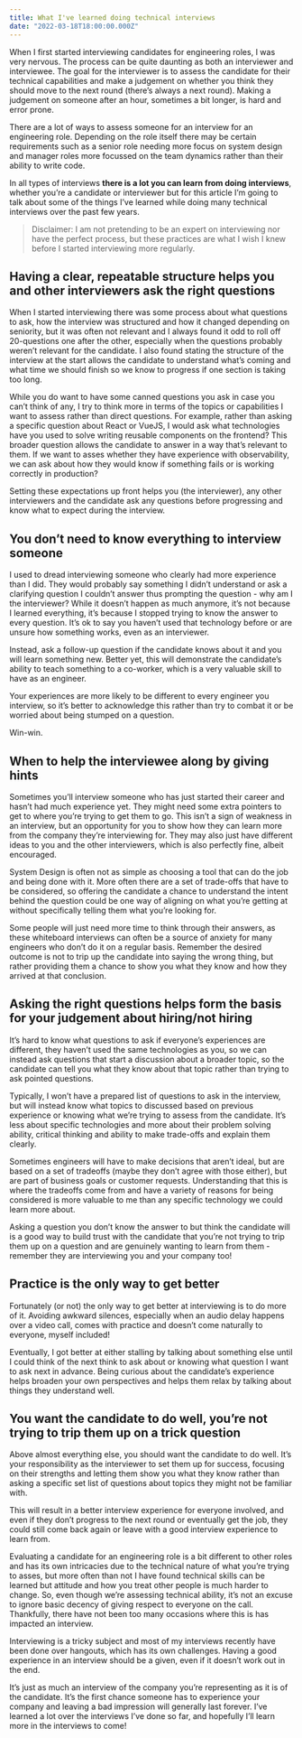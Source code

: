 ```yaml
---
title: What I've learned doing technical interviews
date: "2022-03-18T18:00:00.000Z"
---
```


When I first started interviewing candidates for engineering roles, I was very nervous. The process can be quite daunting as both an interviewer and interviewee. The goal for the interviewer is to assess the candidate for their technical capabilities and make a judgement on whether you think they should move to the next round (there’s always a next round). Making a judgement on someone after an hour, sometimes a bit longer, is hard and error prone.

There are a lot of ways to assess someone for an interview for an engineering role. Depending on the role itself there may be certain requirements such as a senior role needing more focus on system design and manager roles more focussed on the team dynamics rather than their ability to write code.

In all types of interviews **there is a lot you can learn from doing interviews**, whether you’re a candidate or interviewer but for this article I’m going to talk about some of the things I’ve learned while doing many technical interviews over the past few years.

> Disclaimer: I am not pretending to be an expert on interviewing nor have the perfect process, but these practices are what I wish I knew before I started interviewing more regularly.

## Having a clear, repeatable structure helps you and other interviewers ask the right questions
When I started interviewing there was some process about what questions to ask, how the interview was structured and how it changed depending on seniority, but it was often not relevant and I always found it odd to roll off 20-questions one after the other, especially when the questions probably weren’t relevant for the candidate.
I also found stating the structure of the interview at the start allows the candidate to understand what’s coming and what time we should finish so we know to progress if one section is taking too long.

While you do want to have some canned questions you ask in case you can’t think of any, I try to think more in terms of the topics or capabilities I want to assess rather than direct questions.
For example, rather than asking a specific question about React or VueJS, I would ask what technologies have you used to solve writing reusable components on the frontend? This broader question allows the candidate to answer in a way that’s relevant to them.
If we want to asses whether they have experience with observability, we can ask about how they would know if something fails or is working correctly in production? 

Setting these expectations up front helps you (the interviewer), any other interviewers and the candidate ask any questions before progressing and know what to expect during the interview.

## You don’t need to know everything to interview someone
I used to dread interviewing someone who clearly had more experience than I did. They would probably say something I didn’t understand or ask a clarifying question I couldn’t answer thus prompting the question - why am I the interviewer? 
While it doesn’t happen as much anymore, it’s not because I learned everything, it’s because I stopped trying to know the answer to every question. It’s ok to say you haven’t used that technology before or are unsure how something works, even as an interviewer. 

Instead, ask a follow-up question if the candidate knows about it and you will learn something new. 
Better yet, this will demonstrate the candidate’s ability to teach something to a co-worker, which is a very valuable skill to have as an engineer.

Your experiences are more likely to be different to every engineer you interview, so it’s better to acknowledge	this rather than try to combat it or be worried about being stumped on a question.

Win-win.

## When to help the interviewee along by giving hints
Sometimes you’ll interview someone who has just started their career and hasn’t had much experience yet. They might need some extra pointers to get to where you’re trying to get them to go. This isn’t a sign of weakness in an interview, but an opportunity for you to show how they can learn more from the company they’re interviewing for. 
They may also just have different ideas to you and the other interviewers, which is also perfectly fine, albeit encouraged.

System Design is often not as simple as choosing a tool that can do the job and being done with it. More often there are a set of trade-offs that have to be considered, so offering the candidate a chance to understand the intent behind the question could be one way of aligning on what you’re getting at without specifically telling them what you’re looking for.

Some people will just need more time to think through their answers, as these whiteboard interviews can often be a source of anxiety for many engineers who don’t do it on a regular basis. Remember the desired outcome is not to trip up the candidate into saying the wrong thing, but rather providing them a chance to show you what they know and how they arrived at that conclusion.

## Asking the right questions helps form the basis for your judgement about hiring/not hiring
It’s hard to know what questions to ask if everyone’s experiences are different, they haven’t used the same technologies as you, so we can instead ask questions that start a discussion about a broader topic, so the candidate can tell you what they know about that topic rather than trying to ask pointed questions.

Typically, I won’t have a prepared list of questions to ask in the interview, but will instead know what topics to discussed based on previous experience or knowing what we’re trying to assess from the candidate. It’s less about specific technologies and more about their problem solving ability, critical thinking and ability to make trade-offs and explain them clearly. 

Sometimes engineers will have to make decisions that aren’t ideal, but are based on a set of tradeoffs (maybe they don’t agree with those either), but are part of business goals or customer requests. Understanding that this is where the tradeoffs come from and have a variety of reasons for being considered is more valuable to me than any specific technology we could learn more about.

Asking a question you don’t know the answer to but think the candidate will is a good way to build trust with the candidate that you’re not trying to trip them up on a question and are genuinely wanting to learn from them - remember they are interviewing you and your company too!

## Practice is the only way to get better
Fortunately (or not) the only way to get better at interviewing is to do more of it. Avoiding awkward silences, especially when an audio delay happens over a video call, comes with practice and doesn’t come naturally to everyone, myself included!

Eventually, I got better at either stalling by talking about something else until I could think of the next think to ask about or knowing what question I want to ask next in advance. 
Being curious about the candidate’s experience helps broaden your own perspectives and helps them relax by talking about things they understand well.

## You want the candidate to do well, you’re not trying to trip them up on a trick question
Above almost everything else, you should want the candidate to do well. It’s your responsibility as the interviewer to set them up for success, focusing on their strengths and letting them show you what they know rather than asking a specific set list of questions about topics they might not be familiar with.

This will result in a better interview experience for everyone involved, and even if they don’t progress to the next round or eventually get the job, they could still come back again or leave with a good interview experience to learn from.

Evaluating a candidate for an engineering role is a bit different to other roles and has its own intricacies due to the technical nature of what you’re trying to asses, but more often than not I have found technical skills can be learned but attitude and how you treat other people is much harder to change. So, even though we’re assessing technical ability, it’s not an excuse to ignore basic decency of giving respect to everyone on the call. Thankfully, there have not been too many occasions where this is has impacted an interview.

Interviewing is a tricky subject and most of my interviews recently have been done over hangouts, which has its own challenges. Having a good experience in an interview should be a given, even if it doesn’t work out in the end. 

It’s just as much an interview of the company you’re representing as it is of the candidate. It’s the first chance someone has to experience your company and leaving a bad impression will generally last forever. I’ve learned a lot over the interviews I’ve done so far, and hopefully I’ll learn more in the interviews to come!
